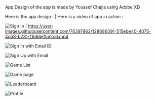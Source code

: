 App Design of the app is made by Youssef Chajia using Adobe XD

Here is the app design : | Here is a video of app in action :

![Sign In](https://user-images.githubusercontent.com/76397862/128643444-47b24ee0-95a0-4926-be2e-bc3a35197506.png) | https://user-images.githubusercontent.com/76397862/128686091-515ebe40-4075-4d58-b231-11b66ef5e2c6.mp4

![Sign In with Email ID](https://user-images.githubusercontent.com/76397862/128643443-8649a812-a18a-4b71-bf8b-c149891ce97a.png)

![Sign Up with Email](https://user-images.githubusercontent.com/76397862/128643446-6b80e17f-d111-4abf-8704-d9221ca94872.png)

![Game List](https://user-images.githubusercontent.com/76397862/128643447-6c13f877-6aec-4732-901e-db1e30f1f93f.png)

![Game page](https://user-images.githubusercontent.com/76397862/128643448-a823315f-777b-4d29-9a50-044ab970461d.png)

![Leaderboard](https://user-images.githubusercontent.com/76397862/128643439-1cf34f9d-ace5-43fd-b3e1-c74cd5e909bb.png)

![Profile](https://user-images.githubusercontent.com/76397862/128643441-b507279c-a032-4ddb-b708-77fdc3273f49.png)

